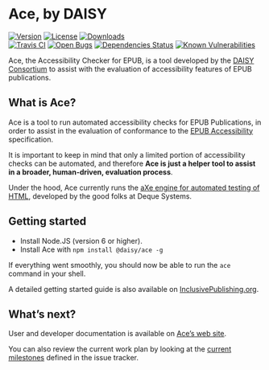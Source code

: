 # Ace, by DAISY

[![Version](https://img.shields.io/npm/v/@daisy/ace.svg)](https://www.npmjs.com/package/@daisy/ace)
[![License](https://img.shields.io/npm/l/@daisy/ace.svg)](LICENSE)
[![Downloads](https://img.shields.io/npm/dm/@daisy/ace.svg)](https://www.npmjs.com/package/@daisy/ace)  
[![Travis CI](https://img.shields.io/travis/daisy/ace.svg)](https://travis-ci.org/daisy/ace)
[![Open Bugs](https://img.shields.io/github/issues-raw/daisy/ace/bug.svg)](https://github.com/daisy/ace/issues)
[![Dependencies Status](https://img.shields.io/david/daisy/ace.svg)](https://david-dm.org/daisy/ace)
[![Known Vulnerabilities](https://snyk.io/test/github/daisy/ace/badge.svg)](https://snyk.io/test/github/daisy/ace)

Ace, the Accessibility Checker for EPUB, is a tool developed by the [DAISY Consortium](http://daisy.org) to assist with the evaluation of accessibility features of EPUB publications.

## What is Ace?

Ace is a tool to run automated accessibility checks for EPUB Publications, in order to assist in the evaluation of conformance to the [EPUB Accessibility](http://www.idpf.org/epub/latest/accessibility) specification.

It is important to keep in mind that only a limited portion of accessibility checks can be automated, and therefore __Ace is just a helper tool to assist in a broader, human-driven, evaluation process__.

Under the hood, Ace currently runs the [aXe engine for automated testing of HTML](https://github.com/dequelabs/axe-core), developed by the good folks at Deque Systems.

## Getting started

 * Install Node.JS (version 6 or higher).
 * Install Ace with `npm install @daisy/ace -g`

If everything went smoothly, you should now be able to run the `ace` command in your shell.

A detailed getting started guide is also available on [InclusivePublishing.org](https://inclusivepublishing.org/toolbox/accessibility-checker/getting-started/).

## What’s next?

User and developer documentation is available on [Ace’s web site](https://daisy.github.io/ace).

You can also review the current work plan by looking at the [current milestones](https://github.com/daisy/ace/milestones) defined in the issue tracker.

